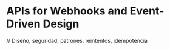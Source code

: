 # APIs for Webhooks and Event-Driven Design

// Diseño, seguridad, patrones, reintentos, idempotencia
